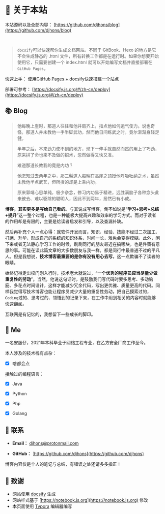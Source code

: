 # 🎉 关于本站

本站源码以及全部内容： [https://github.com/djhons/blog](https://github.com/djhons/blog)

<img src="https://img.shields.io/github/stars/bytesfly/blog" data-origin="https://img.shields.io/github/stars/bytesfly/blog" alt=""> 
<img src="https://img.shields.io/github/forks/bytesfly/blog" data-origin="https://img.shields.io/github/forks/bytesfly/blog" alt="">
<img src="https://img.shields.io/github/license/bytesfly/blog" data-origin="https://img.shields.io/github/license/bytesfly/blog" alt="">

> `docsify`可以快速帮你生成文档网站。不同于 GitBook、Hexo 的地方是它不会生成静态的 .html 文件，所有转换工作都是在运行时。如果你想要开始使用它，只需要创建一个 index.html 就可以开始编写文档并直接部署在`GitHub Pages`。

快速上手： [使用GitHub Pages + docsify快速搭建一个站点](https://www.cnblogs.com/bytesfly/p/github-pages-docsify.html)

部署可参考： [https://docsify.js.org/#/zh-cn/deploy](https://docsify.js.org/#/zh-cn/deploy)  

## 📚 Blog

> 他每晚上崖时，那道人往往和他并肩齐上，指点他如何运气使力。说也奇怪，那道人并未教他一手半脚武功，然而他日间练武之时，竟尔渐渐身轻足健。
>
> 半年之后，本来劲力使不到的地方，现下一伸手就自然而然的用上了巧劲，原来拼了命也来不及做的招术，忽然做得又快又准。
>
> 难道那道长教我的竟是内功？
>
> 他怎知过去两年之中，那三髻道人每晚在高崖之顶授他呼吸吐纳之术，虽然未教他半点武艺，但所授的却是上乘内功。
>
> 原来郭靖心思单纯，极少杂念，修习内功易于精进，远胜满脑子各种念头此来彼去、难以驱除的聪明人，因此不到两年，居然已有小成。

**博客，其实更多是写给自己看的**。与其说成写博客，倒不如说是“**学习+思考+总结+提升**”这一整个过程，也是一种能极大提高兴趣和效率的学习方式。而对于读者的作用却是有限的，主要是给读者启发和引导，以及查漏补缺。

然后再补充个人一点心得：就软件开发而言，知识、经验、技能不经过二次加工、打磨、升华，形成自己的系统的知识体系，时间一长，难免会变得模糊。此外，闲下来或者无法静心学习工作的时候，刷刷同行的朋友最近在搞哪块，也是件蛮有意思的事。可能在读此篇文章的大多数朋友与我一样，都是同行中最普通不过的平凡人。但是我想说，**技术博客最重要的是你有没有用心去写**，这一点欺骗不了读者的眼睛。

始终记得走出校门刚入行时，技术老大就说过，“**一个优秀的程序员应当尽量少做重复性的劳动**”。当然，他说这句话时，是鼓励我们写代码时要多思考、多动脑筋、多花点时间设计，这样才能减少冗余代码，写出更优雅、质量更高的代码。同样我觉得写技术博客也能让程序员减少大量的重复性劳动，把自己摸索过的，`Coding`过的、思考过的、领悟到的记录下来，在工作中用到相关的内容时就能够快速翻阅。

互联网是有记忆的，我想留下一些成长的脚印。


## 🐼 Me

一名安服仔，2021年本科毕业于网络工程专业，在乙方安全厂商工作至今。  

本人涉及的技术栈有点杂：  
- [x] 啥都会点

接触过的编程语言：  
- [x] Java
- [x] Python
- [x] Php
- [x] Golang



## 💌 联系

- **Email：** djhons@protonmail.com

- **GitHub：** [https://github.com/djhons](https://github.com/djhons)

博客内容仅是个人的笔记与总结，有错误之处还请多多指正！

## 🍋 致谢

- 网站使用 [docsify](https://docsify.js.org/#/zh-cn/) 生成
- 网站样式基于 [https://notebook.js.org](https://notebook.js.org) 修改
- 本页面使用 [Typora](https://www.typora.io/) 编辑器编写
